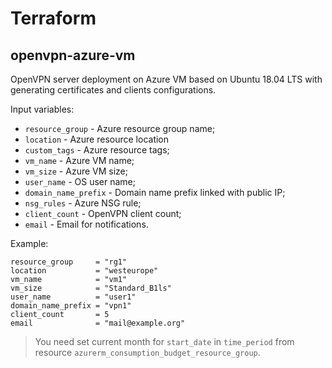 # Terraform

## openvpn-azure-vm
OpenVPN server deployment on Azure VM based on Ubuntu 18.04 LTS with generating certificates and clients configurations.

Input variables:
- `resource_group` - Azure resource group name;
- `location` - Azure resource location
- `custom_tags` - Azure resource tags;
- `vm_name` - Azure VM name;
- `vm_size` - Azure VM size;
- `user_name` - OS user name;
- `domain_name_prefix` - Domain name prefix linked with public IP;
- `nsg_rules` - Azure NSG rule;
- `client_count` - OpenVPN client count;
- `email` - Email for notifications.

Example:
```
resource_group     = "rg1"
location           = "westeurope"
vm_name            = "vm1"
vm_size            = "Standard_B1ls"
user_name          = "user1"
domain_name_prefix = "vpn1"
client_count       = 5
email              = "mail@example.org"
```

> You need set current month for `start_date` in `time_period` from resource `azurerm_consumption_budget_resource_group`.

